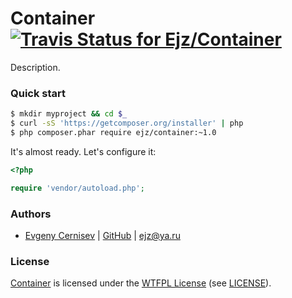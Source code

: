 # Container [![Travis Status for Ejz/Container](https://travis-ci.org/Ejz/Container.svg?branch=master)](https://travis-ci.org/Ejz/Container)

Description.

### Quick start

```bash
$ mkdir myproject && cd $_
$ curl -sS 'https://getcomposer.org/installer' | php
$ php composer.phar require ejz/container:~1.0
```

It's almost ready. Let's configure it:

```php
<?php

require 'vendor/autoload.php';
```

### Authors

- [Evgeny Cernisev](https://ejz.ru) | [GitHub](https://github.com/Ejz) | <ejz@ya.ru>

### License

[Container](https://github.com/Ejz/Container) is licensed under the [WTFPL License](https://en.wikipedia.org/wiki/WTFPL) (see [LICENSE](LICENSE)).
